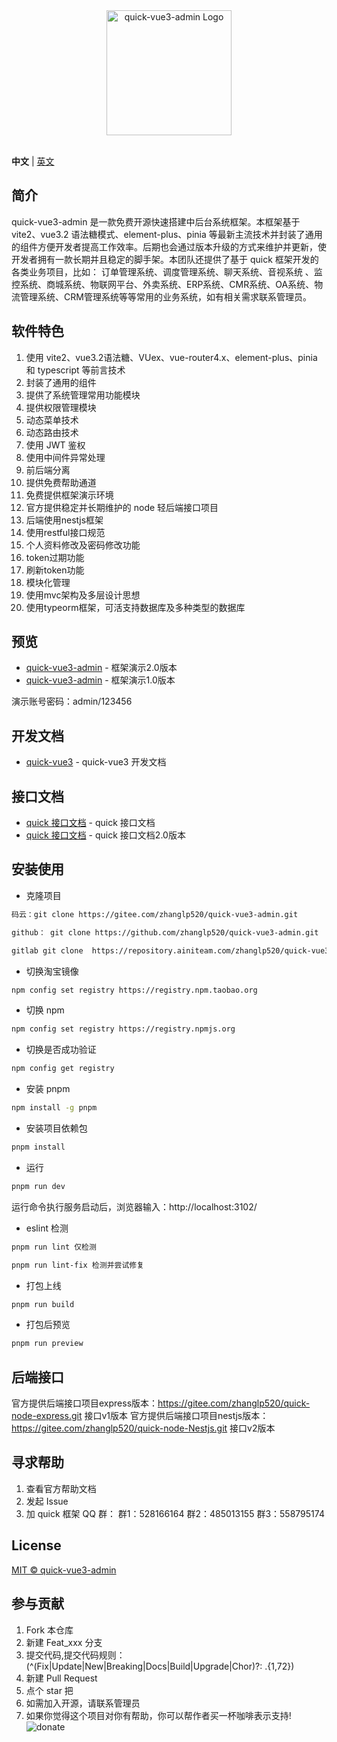 <div align="center"> <a href="https://gitee.com/zhanglp520/quick-vue3-admin.git"> <img alt="quick-vue3-admin Logo" width="200" height="200" src="./public/images/logo.png"> </a> <br> <br>
</div>

**中文** | [英文](./README.en.md)

## 简介

quick-vue3-admin 是一款免费开源快速搭建中后台系统框架。本框架基于 vite2、vue3.2 语法糖模式、element-plus、pinia 等最新主流技术并封装了通用的组件方便开发者提高工作效率。后期也会通过版本升级的方式来维护并更新，使开发者拥有一款长期并且稳定的脚手架。本团队还提供了基于 quick 框架开发的各类业务项目，比如： 订单管理系统、调度管理系统、聊天系统、音视系统 、监控系统、商城系统、物联网平台、外卖系统、ERP系统、CMR系统、OA系统、物流管理系统、CRM管理系统等等常用的业务系统，如有相关需求联系管理员。

## 软件特色

1. 使用 vite2、vue3.2语法糖、VUex、vue-router4.x、element-plus、pinia 和 typescript 等前言技术
2. 封装了通用的组件
3. 提供了系统管理常用功能模块
4. 提供权限管理模块
5. 动态菜单技术
6. 动态路由技术
7. 使用 JWT 鉴权
8. 使用中间件异常处理
9. 前后端分离
10. 提供免费帮助通道
11. 免费提供框架演示环境
12. 官方提供稳定并长期维护的 node 轻后端接口项目
13. 后端使用nestjs框架
14. 使用restful接口规范
15. 个人资料修改及密码修改功能
16. token过期功能
17. 刷新token功能
18. 模块化管理
19. 使用mvc架构及多层设计思想
20. 使用typeorm框架，可活支持数据库及多种类型的数据库

## 预览

- [quick-vue3-admin](https://quick.ainiteam.com/) - 框架演示2.0版本
- [quick-vue3-admin](https://v1.quick.ainiteam.com/) - 框架演示1.0版本

演示账号密码：admin/123456

## 开发文档

- [quick-vue3](https://doc.ainiteam.com/) - quick-vue3 开发文档

## 接口文档

- [quick 接口文档](https://console-docs.apipost.cn/preview/0e11a2eb3c3883a7/4fff7a394c074ac7) - quick 接口文档
- [quick 接口文档](https://console-docs.apipost.cn/preview/52de13c4d013470f/e5aa6f10d52601f7) - quick 接口文档2.0版本

## 安装使用

- 克隆项目

```bash
码云：git clone https://gitee.com/zhanglp520/quick-vue3-admin.git

github： git clone https://github.com/zhanglp520/quick-vue3-admin.git

gitlab git clone  https://repository.ainiteam.com/zhanglp520/quick-vue3-admin.git
```

- 切换淘宝镜像

```bash
npm config set registry https://registry.npm.taobao.org
```

- 切换 npm

```bash
npm config set registry https://registry.npmjs.org

```

- 切换是否成功验证

```bash
npm config get registry
```

- 安装 pnpm

```bash
npm install -g pnpm
```

- 安装项目依赖包

```bash
pnpm install
```

- 运行

```bash
pnpm run dev
```

运行命令执行服务启动后，浏览器输入：http://localhost:3102/

- eslint 检测

```bash
pnpm run lint 仅检测

pnpm run lint-fix 检测并尝试修复
```

- 打包上线

```bash
pnpm run build
```

- 打包后预览

```bash
pnpm run preview
```

## 后端接口

官方提供后端接口项目express版本：https://gitee.com/zhanglp520/quick-node-express.git 接口v1版本
官方提供后端接口项目nestjs版本：https://gitee.com/zhanglp520/quick-node-Nestjs.git  接口v2版本

## 寻求帮助

1. 查看官方帮助文档
2. 发起 Issue
3. 加 quick 框架 QQ 群：
群1：528166164
群2：485013155
群3：558795174

## License

[MIT © quick-vue3-admin](./LICENSE)

## 参与贡献

1.  Fork 本仓库
2.  新建 Feat_xxx 分支
3.  提交代码,提交代码规则：(^(Fix|Update|New|Breaking|Docs|Build|Upgrade|Chor)?: .{1,72})
4.  新建 Pull Request
5.  点个 star 把
6.  如需加入开源，请联系管理员
7.  如果你觉得这个项目对你有帮助，你可以帮作者买一杯咖啡表示支持!
    ![donate](./public/payImages/alipay.jpg)
